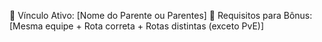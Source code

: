 🔗 Vínculo Ativo: [Nome do Parente ou Parentes]
🎯 Requisitos para Bônus: [Mesma equipe + Rota correta + Rotas distintas (exceto PvE)]

